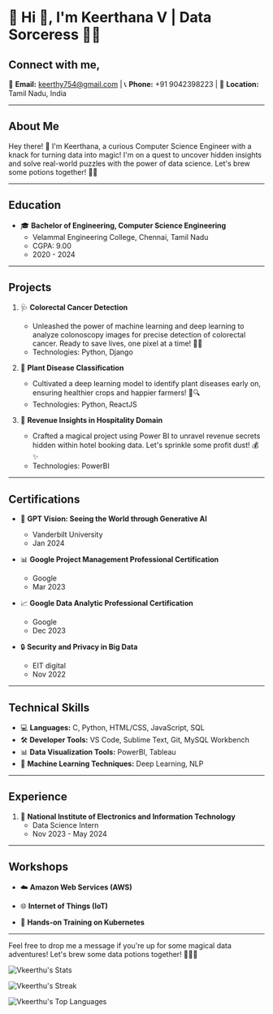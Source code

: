 # 🌟 Hi 👋, I'm Keerthana V | Data Sorceress 🧙‍♀️

## Connect with me,

📧 **Email:** keerthy754@gmail.com | 📞 **Phone:** +91 9042398223 | 📍 **Location:** Tamil Nadu, India 

---

## About Me

Hey there! 👋 I'm Keerthana, a curious Computer Science Engineer with a knack for turning data into magic! I'm on a quest to uncover hidden insights and solve real-world puzzles with the power of data science. Let's brew some potions together! 🧪✨

---

## Education

- 🎓 **Bachelor of Engineering, Computer Science Engineering**
  - Velammal Engineering College, Chennai, Tamil Nadu
  - CGPA: 9.00
  - 2020 - 2024

---

## Projects

1. 🩺 **Colorectal Cancer Detection**
   - Unleashed the power of machine learning and deep learning to analyze colonoscopy images for precise detection of colorectal cancer. Ready to save lives, one pixel at a time! 💪🔬
   - Technologies: Python, Django

2. 🌱 **Plant Disease Classification**
   - Cultivated a deep learning model to identify plant diseases early on, ensuring healthier crops and happier farmers! 🌾🔍
   - Technologies: Python, ReactJS

3. 💼 **Revenue Insights in Hospitality Domain**
   - Crafted a magical project using Power BI to unravel revenue secrets hidden within hotel booking data. Let's sprinkle some profit dust! 💰✨
   - Technologies: PowerBI

---

## Certifications

- 🧠 **GPT Vision: Seeing the World through Generative AI**
  - Vanderbilt University
  - Jan 2024

- 📊 **Google Project Management Professional Certification**
  - Google
  - Mar 2023

- 📈 **Google Data Analytic Professional Certification**
  - Google
  - Dec 2023

- 🔒 **Security and Privacy in Big Data**
  - EIT digital
  - Nov 2022

---

## Technical Skills

- 💻 **Languages:** C, Python, HTML/CSS, JavaScript, SQL
- 🛠️ **Developer Tools:** VS Code, Sublime Text, Git, MySQL Workbench
- 📊 **Data Visualization Tools:** PowerBI, Tableau
- 🤖 **Machine Learning Techniques:** Deep Learning, NLP

---

## Experience

1. 🧪 **National Institute of Electronics and Information Technology**
   - Data Science Intern
   - Nov 2023 - May 2024


---

## Workshops

- ☁️ **Amazon Web Services (AWS)**
  
- 🌐 **Internet of Things (IoT)**
  

- 🚀 **Hands-on Training on Kubernetes**
  

---

Feel free to drop me a message if you're up for some magical data adventures! Let's brew some data potions together! 🧙‍♀️✨


![Vkeerthu's Stats](https://github-readme-stats.vercel.app/api?username=Vkeerthu&theme=material-palenight&show_icons=true&hide_border=false&count_private=true)

![Vkeerthu's Streak](https://github-readme-streak-stats.herokuapp.com/?user=Vkeerthu&theme=material-palenight&hide_border=false)

![Vkeerthu's Top Languages](https://github-readme-stats.vercel.app/api/top-langs/?username=Vkeerthu&theme=material-palenight&show_icons=true&hide_border=false&layout=compact)

